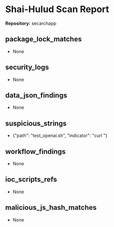 # Shai-Hulud Scan Report

**Repository:** secarchapp

## package_lock_matches

- None

## security_logs

- None

## data_json_findings

- None

## suspicious_strings

- {"path": "test_openai.sh", "indicator": "curl "}

## workflow_findings

- None

## ioc_scripts_refs

- None

## malicious_js_hash_matches

- None

